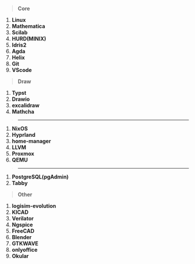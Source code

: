> **Core**
1. **Linux**
2. **Mathematica**
3. **Scilab**
4. **HURD(MINIX)**
5. **Idris2**
6. **Agda**
7. **Helix**
8. **Git**
9. **VScode**
>**Draw**
1. **Typst**
2. **Drawio**
3. **excalidraw**
4. **Mathcha**
>---
1. **NixOS**
2. **Hyprland**
3. **home-manager**
4. **LLVM**
5. **Proxmox**
6. **QEMU**
>---
1. **PostgreSQL(pgAdmin)**
2. **Tabby**
> **Other**
1. **logisim-evolution**
2. **KICAD**
3. **Verilator**
4. **Ngspice**
5. **FreeCAD**
6. **Blender**
7. **GTKWAVE**
8. **onlyoffice**
9. **Okular**